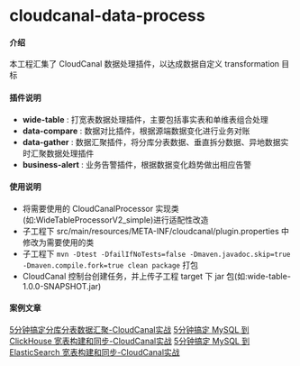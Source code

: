 # cloudcanal-data-process

#### 介绍

本工程汇集了 CloudCanal 数据处理插件，以达成数据自定义 transformation 目标

#### 插件说明

- **wide-table** : 打宽表数据处理插件，主要包括事实表和单维表组合处理
- **data-compare** : 数据对比插件，根据源端数据变化进行业务对账
- **data-gather** : 数据汇聚插件，将分库分表数据、垂直拆分数据、异地数据实时汇聚数据处理插件
- **business-alert** : 业务告警插件，根据数据变化趋势做出相应告警

#### 使用说明

- 将需要使用的 CloudCanalProcessor 实现类(如:WideTableProcessorV2_simple)进行适配性改造
- 子工程下 src/main/resources/META-INF/cloudcanal/plugin.properties 中修改为需要使用的类
- 子工程下 `mvn -Dtest -DfailIfNoTests=false -Dmaven.javadoc.skip=true -Dmaven.compile.fork=true clean package` 打包
- CloudCanal 控制台创建任务，并上传子工程 target 下 jar 包(如:wide-table-1.0.0-SNAPSHOT.jar)

#### 案例文章

[5分钟搞定分库分表数据汇聚-CloudCanal实战](https://www.askcug.com/topic/255)
[5分钟搞定 MySQL 到 ClickHouse 宽表构建和同步-CloudCanal实战](https://www.askcug.com/topic/249)
[5分钟搞定 MySQL 到 ElasticSearch 宽表构建和同步-CloudCanal实战](https://www.askcug.com/topic/240)
